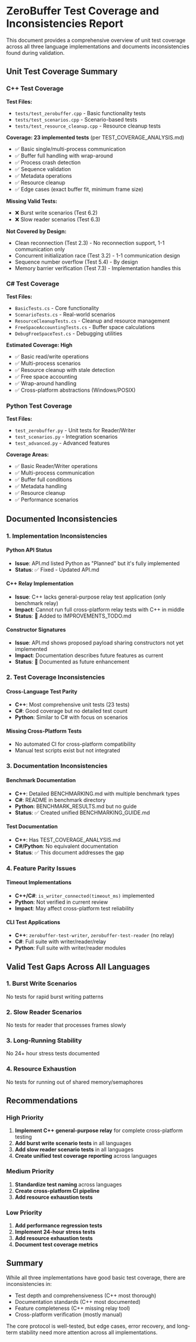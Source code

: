 # ZeroBuffer Test Coverage and Inconsistencies Report

This document provides a comprehensive overview of unit test coverage across all three language implementations and documents inconsistencies found during validation.

## Unit Test Coverage Summary

### C++ Test Coverage

**Test Files:**
- `tests/test_zerobuffer.cpp` - Basic functionality tests
- `tests/test_scenarios.cpp` - Scenario-based tests  
- `tests/test_resource_cleanup.cpp` - Resource cleanup tests

**Coverage: 23 implemented tests** (per TEST_COVERAGE_ANALYSIS.md)
- ✅ Basic single/multi-process communication
- ✅ Buffer full handling with wrap-around
- ✅ Process crash detection
- ✅ Sequence validation
- ✅ Metadata operations
- ✅ Resource cleanup
- ✅ Edge cases (exact buffer fit, minimum frame size)

**Missing Valid Tests:**
- ❌ Burst write scenarios (Test 6.2)
- ❌ Slow reader scenarios (Test 6.3)

**Not Covered by Design:**
- Clean reconnection (Test 2.3) - No reconnection support, 1-1 communication only
- Concurrent initialization race (Test 3.2) - 1-1 communication design
- Sequence number overflow (Test 5.4) - By design
- Memory barrier verification (Test 7.3) - Implementation handles this

### C# Test Coverage

**Test Files:**
- `BasicTests.cs` - Core functionality
- `ScenarioTests.cs` - Real-world scenarios
- `ResourceCleanupTests.cs` - Cleanup and resource management
- `FreeSpaceAccountingTests.cs` - Buffer space calculations
- `DebugFreeSpaceTest.cs` - Debugging utilities

**Estimated Coverage: High**
- ✅ Basic read/write operations
- ✅ Multi-process scenarios
- ✅ Resource cleanup with stale detection
- ✅ Free space accounting
- ✅ Wrap-around handling
- ✅ Cross-platform abstractions (Windows/POSIX)

### Python Test Coverage

**Test Files:**
- `test_zerobuffer.py` - Unit tests for Reader/Writer
- `test_scenarios.py` - Integration scenarios
- `test_advanced.py` - Advanced features

**Coverage Areas:**
- ✅ Basic Reader/Writer operations
- ✅ Multi-process communication
- ✅ Buffer full conditions
- ✅ Metadata handling
- ✅ Resource cleanup
- ✅ Performance scenarios

## Documented Inconsistencies

### 1. Implementation Inconsistencies

#### Python API Status
- **Issue**: API.md listed Python as "Planned" but it's fully implemented
- **Status**: ✅ Fixed - Updated API.md

#### C++ Relay Implementation
- **Issue**: C++ lacks general-purpose relay test application (only benchmark relay)
- **Impact**: Cannot run full cross-platform relay tests with C++ in middle
- **Status**: 📝 Added to IMPROVEMENTS_TODO.md

#### Constructor Signatures
- **Issue**: API.md shows proposed payload sharing constructors not yet implemented
- **Impact**: Documentation describes future features as current
- **Status**: 📝 Documented as future enhancement

### 2. Test Coverage Inconsistencies

#### Cross-Language Test Parity
- **C++**: Most comprehensive unit tests (23 tests)
- **C#**: Good coverage but no detailed test count
- **Python**: Similar to C# with focus on scenarios

#### Missing Cross-Platform Tests
- No automated CI for cross-platform compatibility
- Manual test scripts exist but not integrated

### 3. Documentation Inconsistencies

#### Benchmark Documentation
- **C++**: Detailed BENCHMARKING.md with multiple benchmark types
- **C#**: README in benchmark directory
- **Python**: BENCHMARK_RESULTS.md but no guide
- **Status**: ✅ Created unified BENCHMARKING_GUIDE.md

#### Test Documentation
- **C++**: Has TEST_COVERAGE_ANALYSIS.md
- **C#/Python**: No equivalent documentation
- **Status**: ✅ This document addresses the gap

### 4. Feature Parity Issues

#### Timeout Implementations
- **C++/C#**: `is_writer_connected(timeout_ms)` implemented
- **Python**: Not verified in current review
- **Impact**: May affect cross-platform test reliability

#### CLI Test Applications
- **C++**: `zerobuffer-test-writer`, `zerobuffer-test-reader` (no relay)
- **C#**: Full suite with writer/reader/relay
- **Python**: Full suite with writer/reader modules

## Valid Test Gaps Across All Languages

### 1. Burst Write Scenarios
No tests for rapid burst writing patterns

### 2. Slow Reader Scenarios
No tests for reader that processes frames slowly

### 3. Long-Running Stability
No 24+ hour stress tests documented

### 4. Resource Exhaustion
No tests for running out of shared memory/semaphores

## Recommendations

### High Priority
1. **Implement C++ general-purpose relay** for complete cross-platform testing
2. **Add burst write scenario tests** in all languages
3. **Add slow reader scenario tests** in all languages
4. **Create unified test coverage reporting** across languages

### Medium Priority
1. **Standardize test naming** across languages
2. **Create cross-platform CI pipeline**
3. **Add resource exhaustion tests**

### Low Priority
1. **Add performance regression tests**
2. **Implement 24-hour stress tests**
3. **Add resource exhaustion tests**
4. **Document test coverage metrics**

## Summary

While all three implementations have good basic test coverage, there are inconsistencies in:
- Test depth and comprehensiveness (C++ most thorough)
- Documentation standards (C++ most documented)
- Feature completeness (C++ missing relay tool)
- Cross-platform verification (mostly manual)

The core protocol is well-tested, but edge cases, error recovery, and long-term stability need more attention across all implementations.